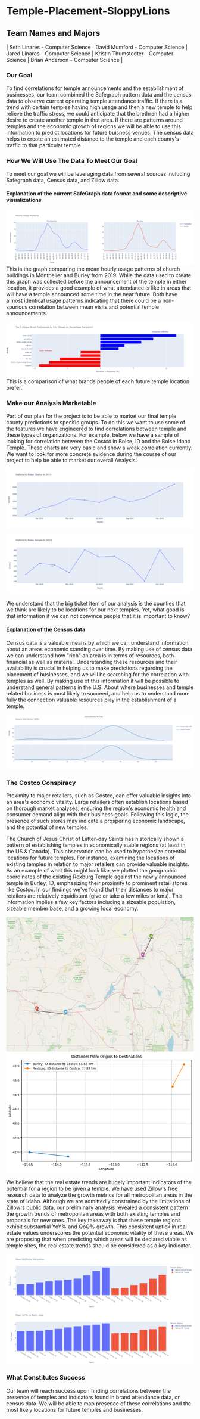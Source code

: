 ﻿# Temple-Placement-SloppyLions

## Team Names and Majors
| Seth Linares - Computer Science | David Mumford - Computer Science | Jared Linares - Computer Science | Kristin Thumstedter - Computer Science | Brian Anderson - Computer Science |

### Our Goal
To find correlations for temple announcements and the establishment of businesses, our team combined the Safegraph pattern data and the census data to observe current operating temple attendance traffic. If there is a trend with certain temples having high usage and then a new temple to help relieve the traffic stress, we could anticipate that the brethren had a higher desire to create another temple in that area. If there are patterns around temples and the economic growth of regions we will be able to use this information to predict locations for future buisness venues. The census data helps to create an estimated distance to the temple and each county's traffic to that particular temple.

### How We Will Use The Data To Meet Our Goal
To meet our goal we will be leveraging data from several sources including Safegraph data, Census data, and Zillow data.

#### Explanation of the current SafeGraph data format and some descriptive visualizations
![graph-attendance](proposal_visualizations/burley_vs_mont.png)
This is the graph comparing the mean hourly usage patterns of church buildings in Montpelier and Burley from 2019. While the data used to create this graph was collected before the announcement of the temple in either location, it provides a good example of what attendance is like in areas that will have a temple announced some time in the near future. Both have almost identical usage patterns indicating that there could be a non-spurious correlation between mean visits and potential temple announcements.

![Brand Differences](https://github.com/173brian/Temple-Placement-SloppyLions/blob/main/proposal_visualizations/Brand_differences.png)
This is a comparison of what brands people of each future temple location prefer.

### Make our Analysis Marketable

Part of our plan for the project is to be able to market our final temple county predictions to specific groups. To do this we want to use some of the features we have engineered to find correlations between temple and these types of organizations. For example, below we have a sample of looking for correlation between the Costco in Boise, ID and the Boise Idaho Temple. These charts are very basic and show a weak correlation currently. We want to look for more concrete evidence during the course of our project to help be able to market our overall Analysis.

![Costco Visitors](https://github.com/173brian/Temple-Placement-SloppyLions/blob/main/proposal_visualizations/costco_visitors.png)

![Temple Visitors](https://github.com/173brian/Temple-Placement-SloppyLions/blob/main/proposal_visualizations/temple_visitors.png)

We understand that the big ticket item of our analysis is the counties that we think are likely to be locations for our next temples. Yet, what good is that information if we can not convince people that it is important to know?


#### Explanation of the Census data
Census data is a valuable means by which we can understand information about an areas economic standing over time. By making use of census data we can understand how "rich" an area is in terms of resources, both financial as well as material. Understanding these resources and their availability is crucial in helping us to make predictions regarding the placement of businesses, and we will be searching for the correlation with temples as well. By making use of this information it will be possible to understand general patterns in the U.S. About where businesses and temple related business is most likely to succeed, and help us to understand more fully the connection valuable resources play in the establishment of a temple.

![Comparison Betweeen Incomes](https://github.com/173brian/Temple-Placement-SloppyLions/blob/main/proposal_visualizations/Comparison.png)

### The Costco Conspiracy
Proximity to major retailers, such as Costco, can offer valuable insights into an area's economic vitality. Large retailers often establish locations based on thorough market analyses, ensuring the region's economic health and consumer demand align with their business goals. Following this logic, the presence of such stores may indicate a prospering economic landscape, and the potential of new temples.

The Church of Jesus Christ of Latter-day Saints has historically shown a pattern of establishing temples in economically stable regions (at least in the US & Canada). This observation can be used to hypothesize potential locations for future temples. For instance, examining the locations of existing temples in relation to major retailers can provide valuable insights. As an example of what this might look like, we plotted the geographic coordinates of the existing Rexburg Temple against the newly announced temple in Burley, ID, emphasizing their proximity to prominent retail stores like Costco. In our findings we've found that their distances to major retailers are relatively equidistant (give or take a few miles or kms). This information implies a few key factors including a sizeable population, sizeable member base, and a growing local economy.

![map-image](https://github.com/173brian/Temple-Placement-SloppyLions/blob/main/proposal_visualizations/distances.PNG)
![Very-Rough-graph](https://github.com/173brian/Temple-Placement-SloppyLions/blob/main/proposal_visualizations/output.png)

We believe that the real estate trends are hugely important indicators of the potential for a region to be given a temple. We have used Zillow's free research data to analyze the growth metrics for all metropolitan areas in the state of Idaho. Although we are admittedly constrained by the limitations of Zillow's public data, our preliminary analysis revealed a consistent pattern the growth trends of metropolitan areas with both existing temples and proposals for new ones. The key takeaway is that these temple regions exhibit substantial YoY% and QoQ% growth. This consistent uptick in real estate values underscores the potential economic vitality of these areas. We are proposing that when predicting which areas will be declared viable as temple sites, the real estate trends should be considered as a key indicator.

![QoQ](https://github.com/173brian/Temple-Placement-SloppyLions/blob/main/proposal_visualizations/QoQ_perf.png)
![YoY](https://github.com/173brian/Temple-Placement-SloppyLions/blob/main/proposal_visualizations/YoY_perf.png)

### What Constitutes Success

Our team will reach success upon finding correlations between the presence of temples and indicators found in brand attendance data, or census data. We will be able to map presence of these correlations and the most likely locations for future temples and businesses.
